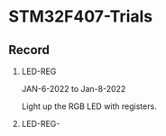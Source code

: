 # STM32F407-Trials

## Record

1. LED-REG

   JAN-6-2022 to Jan-8-2022

   Light up the RGB LED with registers.
   
2. LED-REG-

